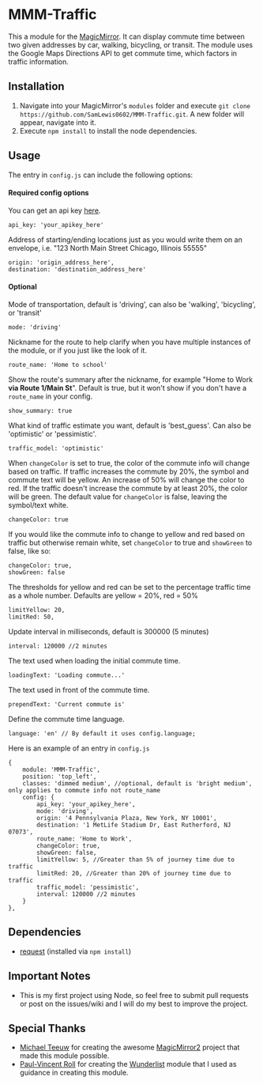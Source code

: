 # MMM-Traffic
This a module for the [MagicMirror](https://github.com/MichMich/MagicMirror/tree/v2-beta). It can display commute time between two given addresses by car, walking, bicycling, or transit. The module uses the Google Maps Directions API to get commute time, which factors in traffic information.

## Installation
1. Navigate into your MagicMirror's `modules` folder and execute `git clone https://github.com/SamLewis0602/MMM-Traffic.git`. A new folder will appear, navigate into it.
2. Execute `npm install` to install the node dependencies.

## Usage
The entry in `config.js` can include the following options:

#### Required config options
You can get an api key [here](https://developers.google.com/maps/documentation/directions/).
```
api_key: 'your_apikey_here'
```
Address of starting/ending locations just as you would write them on an envelope, i.e. "123 North Main Street Chicago, Illinois 55555"
```
origin: 'origin_address_here',
destination: 'destination_address_here'
```
#### Optional
Mode of transportation, default is 'driving', can also be 'walking', 'bicycling', or 'transit'
```
mode: 'driving'
```
Nickname for the route to help clarify when you have multiple instances of the module, or if you just like the look of it.
```
route_name: 'Home to school'
```
Show the route's summary after the nickname, for example "Home to Work <b>via Route 1/Main St</b>". Default is true, but it won't show if you don't have a `route_name` in your config.
```
show_summary: true
```
What kind of traffic estimate you want, default is 'best_guess'. Can also be 'optimistic' or 'pessimistic'.
```
traffic_model: 'optimistic'
```
When `changeColor` is set to true, the color of the commute info will change based on traffic. If traffic increases the commute by 20%, the symbol and commute text will be yellow. An increase of 50% will change the color to red. If the traffic doesn't increase the commute by at least 20%, the color will be green. The default value for `changeColor` is false, leaving the symbol/text white.
```
changeColor: true
```
If you would like the commute info to change to yellow and red based on traffic but otherwise remain white, set `changeColor` to true and `showGreen` to false, like so:
```
changeColor: true,
showGreen: false
```
The thresholds for yellow and red can be set to the percentage traffic time as a whole number. Defaults are yellow = 20%, red = 50%
```
limitYellow: 20,
limitRed: 50,
```

Update interval in milliseconds, default is 300000 (5 minutes)
```
interval: 120000 //2 minutes
```
The text used when loading the initial commute time.
```
loadingText: 'Loading commute...'
```
The text used in front of the commute time.
```
prependText: 'Current commute is'
```
Define the commute time language.
```
language: 'en' // By default it uses config.language;
```

Here is an example of an entry in `config.js`
```
{
	module: 'MMM-Traffic',
	position: 'top_left',
	classes: 'dimmed medium', //optional, default is 'bright medium', only applies to commute info not route_name
	config: {
		api_key: 'your_apikey_here',
		mode: 'driving',
		origin: '4 Pennsylvania Plaza, New York, NY 10001',
		destination: '1 MetLife Stadium Dr, East Rutherford, NJ 07073',
		route_name: 'Home to Work',
		changeColor: true,
		showGreen: false,
		limitYellow: 5, //Greater than 5% of journey time due to traffic
		limitRed: 20, //Greater than 20% of journey time due to traffic
		traffic_model: 'pessimistic',
		interval: 120000 //2 minutes
	}
},
```

## Dependencies
- [request](https://www.npmjs.com/package/request) (installed via `npm install`)

## Important Notes
- This is my first project using Node, so feel free to submit pull requests or post on the issues/wiki and I will do my best to improve the project.

## Special Thanks
- [Michael Teeuw](https://github.com/MichMich) for creating the awesome [MagicMirror2](https://github.com/MichMich/MagicMirror/tree/v2-beta) project that made this module possible.
- [Paul-Vincent Roll](https://github.com/paviro) for creating the [Wunderlist](https://github.com/paviro/MMM-Wunderlist) module that I used as guidance in creating this module.

